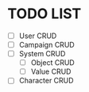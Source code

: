 # TODO LIST

- [ ] User CRUD
- [ ] Campaign CRUD
- [ ] System CRUD
  - [ ] Object CRUD
  - [ ] Value CRUD
- [ ] Character CRUD  